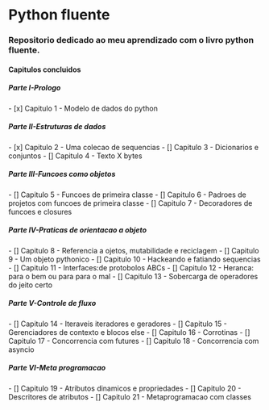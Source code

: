 <h1>Python fluente</h1>
<h3>Repositorio dedicado ao meu aprendizado com o livro python fluente.</h3>
<h4>Capitulos concluidos</h4>
<h5>Parte I-Prologo</h5>
- [x] Capitulo 1  - Modelo de dados do python
<h5>Parte II-Estruturas de dados</h5>
- [x] Capitulo 2  - Uma colecao de sequencias
- [] Capitulo 3  - Dicionarios e conjuntos
- [] Capitulo 4  - Texto X bytes
<h5>Parte III-Funcoes como objetos</h5>
- [] Capitulo 5  - Funcoes de primeira classe
- [] Capitulo 6  - Padroes de projetos com funcoes de primeira classe
- [] Capitulo 7  - Decoradores de funcoes e closures 
<h5>Parte IV-Praticas de orientacao a objeto</h5>
- [] Capitulo 8  - Referencia a ojetos, mutabilidade e reciclagem
- [] Capitulo 9  - Um objeto pythonico
- [] Capitulo 10 - Hackeando e fatiando sequencias
- [] Capitulo 11 - Interfaces:de protobolos ABCs
- [] Capitulo 12 - Heranca: para o bem ou para para o mal
- [] Capitulo 13 - Sobercarga de operadores do jeito certo
<h5>Parte V-Controle de fluxo</h5>
- [] Capitulo 14 - Iteraveis iteradores e geradores
- [] Capitulo 15 - Gerenciadores de contexto e blocos else
- [] Capitulo 16 - Corrotinas
- [] Capitulo 17 - Concorrencia com futures
- [] Capitulo 18 - Concorrencia com asyncio
<h5>Parte VI-Meta programacao</h5>
- [] Capitulo 19 - Atributos dinamicos e propriedades
- [] Capitulo 20 - Descritores de atributos
- [] Capitulo 21 - Metaprogramacao com classes
